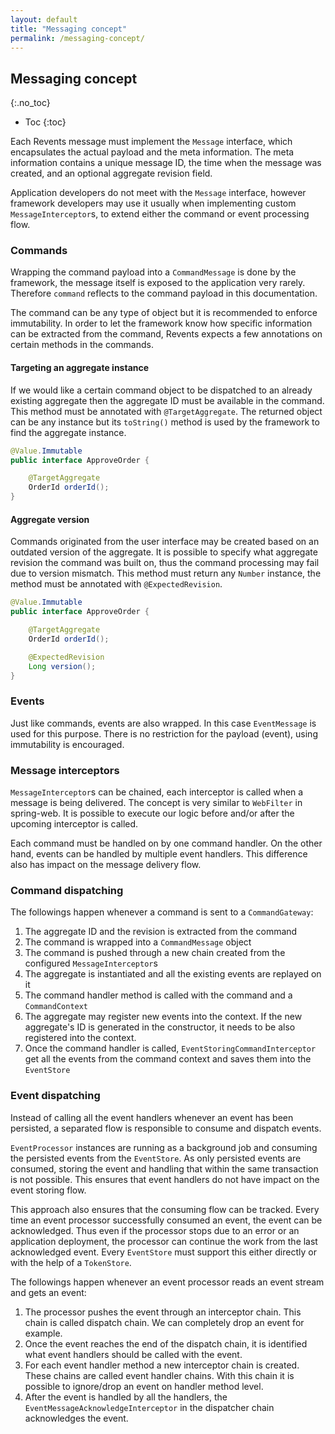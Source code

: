 ```yaml
---
layout: default
title: "Messaging concept"
permalink: /messaging-concept/
---
```


## Messaging concept
{:.no_toc}

* Toc
{:toc}

Each Revents message must implement the `Message` interface, which encapsulates the actual payload and the meta information.
The meta information contains a unique message ID, the time when the message was created, and an optional aggregate revision field.

Application developers do not meet with the `Message` interface, however framework developers may use it usually when implementing custom `MessageInterceptor`s,
to extend either the command or event processing flow.

### Commands

Wrapping the command payload into a `CommandMessage` is done by the framework, the message itself is exposed to the application very rarely. Therefore `command` reflects
to the command payload in this documentation.

The command can be any type of object but it is recommended to enforce immutability. In order to let the framework know how specific information can be extracted from the command,
Revents expects a few annotations on certain methods in the commands.

#### Targeting an aggregate instance

If we would like a certain command object to be dispatched to an already existing aggregate then the aggregate ID must be available in the command. This method must be annotated
with `@TargetAggregate`. The returned object can be any instance but its `toString()` method is used by the framework to find the aggregate instance.

```java
@Value.Immutable
public interface ApproveOrder {

    @TargetAggregate
    OrderId orderId();
}
```

#### Aggregate version

Commands originated from the user interface may be created based on an outdated version of the aggregate. It is possible to specify what aggregate revision the command was built on,
thus the command processing may fail due to version mismatch. This method must return any `Number` instance, the method must be annotated with `@ExpectedRevision`.

```java
@Value.Immutable
public interface ApproveOrder {

    @TargetAggregate
    OrderId orderId();

    @ExpectedRevision
    Long version();
}
```

### Events

Just like commands, events are also wrapped. In this case `EventMessage` is used for this purpose. There is no restriction for the payload (event), using immutability is encouraged.

### Message interceptors

`MessageInterceptor`s can be chained, each interceptor is called when a message is being delivered. The concept is very similar to `WebFilter` in spring-web. It is possible to execute our logic before and/or after the upcoming interceptor is called.

Each command must be handled on by one command handler. On the other hand, events can be handled by multiple event handlers. This difference also has impact on the message delivery flow.

### Command dispatching

The followings happen whenever a command is sent to a `CommandGateway`:

1. The aggregate ID and the revision is extracted from the command
2. The command is wrapped into a `CommandMessage` object
3. The command is pushed through a new chain created from the configured `MessageInterceptor`s
4. The aggregate is instantiated and all the existing events are replayed on it
5. The command handler method is called with the command and a `CommandContext`
6. The aggregate may register new events into the context. If the new aggregate's ID is generated in the constructor, it needs to be also registered into the context.
7. Once the command handler is called, `EventStoringCommandInterceptor` get all the events from the command context and saves them into the `EventStore`

### Event dispatching

Instead of calling all the event handlers whenever an event has been persisted, a separated flow is responsible to consume and dispatch events.

`EventProcessor` instances are running as a background job and consuming the persisted events from the `EventStore`. As only persisted events are consumed, storing the event and
handling that within the same transaction is not possible. This ensures that event handlers do not have impact on the event storing flow.

This approach also ensures that the consuming flow can be tracked. Every time an event processor successfully consumed an event, the event can be acknowledged. Thus even if the 
processor stops due to an error or an application deployment, the processor can continue the work from the last acknowledged event. Every `EventStore` must support this either directly or with the help of a `TokenStore`.

The followings happen whenever an event processor reads an event stream and gets an event:

1. The processor pushes the event through an interceptor chain. This chain is called dispatch chain. We can completely drop an event for example.
2. Once the event reaches the end of the dispatch chain, it is identified what event handlers should be called with the event.
3. For each event handler method a new interceptor chain is created. These chains are called event handler chains. With this chain it is possible to ignore/drop an event on handler method level.
4. After the event is handled by all the handlers, the `EventMessageAcknowledgeInterceptor` in the dispatcher chain acknowledges the event.
